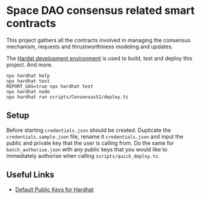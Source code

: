 # Space DAO consensus related smart contracts

This project gathers all the contracts involved in managing the consensus
mechanism, requests and thrustworthiness modeling and updates.

The [Hardat development environment](https://hardhat.org/) is used to build,
test and deploy this project. And more. 

```shell
npx hardhat help
npx hardhat test
REPORT_GAS=true npx hardhat test
npx hardhat node
npx hardhat run scripts/ConsensusS1/deploy.ts
```

## Setup

Before starting `credentials.json` should be created. Duplicate the `credentials.sample.json` file, rename it `credentials.json` and input the public and private key that the user is calling from. Do the same for `batch_authorise.json` with any public keys that you would like to immediately authorise when calling `scripts/quick_deploy.ts`.

## Useful Links

- [Default Public Keys for Hardhat](https://hardhat.org/hardhat-network/docs/reference#initial-state)